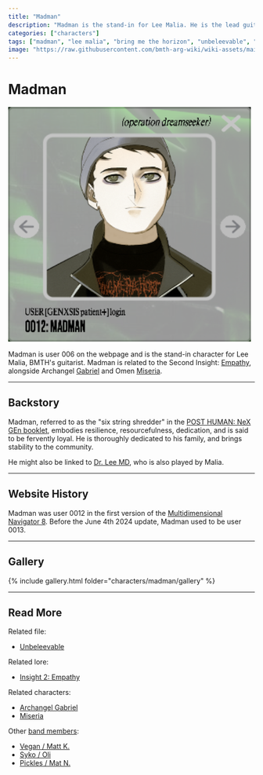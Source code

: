 ```yaml
---
title: "Madman"
description: "Madman is the stand-in for Lee Malia. He is the lead guitarist of Bring Me The Horizon."
categories: ["characters"]
tags: ["madman", "lee malia", "bring me the horizon", "unbeleevable", "bmth"]
image: "https://raw.githubusercontent.com/bmth-arg-wiki/wiki-assets/main/characters/madman/madman-300x300.png"
---
```


# Madman

![Madman's avatar](https://raw.githubusercontent.com/bmth-arg-wiki/wiki-assets/main/characters/madman/12madman.png)

Madman is user 006 on the webpage and is the stand-in character for Lee Malia, BMTH's guitarist.
Madman is related to the Second Insight: [Empathy](../lore/insight2-empathy), 
alongside Archangel [Gabriel](gabriel) and Omen [Miseria](miseria).

***

## Backstory

Madman, referred to as the "six string shredder" in the [POST HUMAN: NeX GEn booklet](../lore/booklet), 
embodies resilience, resourcefulness, dedication, and is said to be fervently loyal. 
He is thoroughly dedicated to his family, and brings stability to the community.

He might also be linked to [Dr. Lee MD](lee-md), who is also played by Malia.

***

## Website History

Madman was user 0012 in the first version of the [Multidimensional Navigator 8](../webpage).
Before the June 4th 2024 update, Madman used to be user 0013.

***

## Gallery

{% include gallery.html folder="characters/madman/gallery" %}

***

## Read More

Related file:

- [Unbeleevable](../for-sof/unbeleevable)

Related lore:

- [Insight 2: Empathy](../lore/insight2-empathy)

Related characters:

- [Archangel Gabriel](gabriel)
- [Miseria](miseria)

Other [band members](characters#band-members):

- [Vegan / Matt K.](vegan)
- [Syko / Oli](syko)
- [Pickles / Mat N.](pickles)